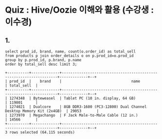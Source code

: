 # Quiz : Hive/Oozie 이해와 활용 (수강생 : 이수경)

## 1.
<pre><code>select prod_id, brand, name, count(o.order_id) as total_sell
from products p join order_details o on p.prod_id=o.prod_id
group by p.prod_id, p.brand, p.name
order by total_sell desc limit 3;
</pre></code>
<pre><code>+----------+-------------+--------------------------------------------------------------------+-------------+--+
| prod_id  |    brand    |                                name                                | total_sell  |
+----------+-------------+--------------------------------------------------------------------+-------------+--+
| 1274348  | Byteweasel  | Tablet PC (10 in. display, 64 GB)                                  | 119801      |
| 1274021  | Dualcore    | 8GB DDR3-1600 (PC3-12800) Dual Channel Desktop Memory Kit (2x4GB)  | 29053       |
| 1273970  | Megachango  | F Jack Male-to-Male Cable (12 in.)                                 | 14566       |
+----------+-------------+--------------------------------------------------------------------+-------------+--+
3 rows selected (64.115 seconds)
</pre></code>
